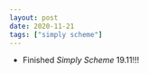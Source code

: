 ```yaml
---
layout: post
date: 2020-11-21
tags: ["simply scheme"]
---
```


- Finished *Simply Scheme* 19.11!!! 

